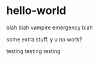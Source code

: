 # hello-world

blah blah vampire emergency blah

some extra stuff.
y u no work?

testing testing testing
